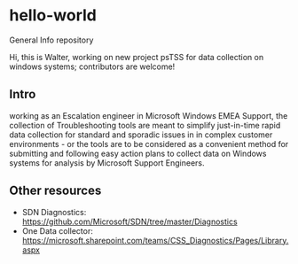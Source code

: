 # hello-world
General Info repository

Hi, this is Walter, working on new project psTSS for data collection on windows systems; contributors are welcome!

## Intro
working as an Escalation engineer in Microsoft Windows EMEA Support, the collection of Troubleshooting tools are meant to simplify just-in-time rapid data collection for standard and sporadic issues in in complex customer environments - or the tools are to be considered as a convenient method for submitting and following easy action plans to collect data on Windows systems for analysis by Microsoft Support Engineers.

## Other resources
- SDN Diagnostics: https://github.com/Microsoft/SDN/tree/master/Diagnostics
- One Data collector: https://microsoft.sharepoint.com/teams/CSS_Diagnostics/Pages/Library.aspx
